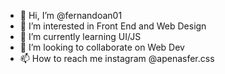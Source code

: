 - 👋 Hi, I’m @fernandoan01
- 👀 I’m interested in Front End and Web Design
- 🌱 I’m currently learning UI/JS
- 💞️ I’m looking to collaborate on Web Dev
- 📫 How to reach me instagram @apenasfer.css

<!---
fernandoan01/fernandoan01 is a ✨ special ✨ repository because its `README.md` (this file) appears on your GitHub profile.
You can click the Preview link to take a look at your changes.
--->
